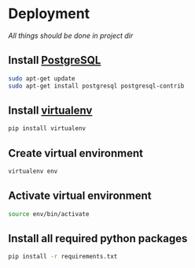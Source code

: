 # Deployment

_All things should be done in project dir_

## Install [PostgreSQL](https://www.postgresql.org/)
```bash
sudo apt-get update
sudo apt-get install postgresql postgresql-contrib
```
## Install [virtualenv](https://virtualenv.pypa.io/en/stable/)
```bash
pip install virtualenv
```
## Create virtual environment
```bash
virtualenv env
```
## Activate virtual environment
```bash
source env/bin/activate
```
## Install all required python packages
```bash
pip install -r requirements.txt
```

